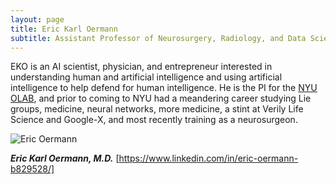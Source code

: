 ```yaml
---
layout: page
title: Eric Karl Oermann
subtitle: Assistant Professor of Neurosurgery, Radiology, and Data Science
---
```


EKO is an AI scientist, physician, and entrepreneur interested in understanding human and artificial intelligence and using artificial intelligence to help defend for human intelligence. He is the PI for the [NYU OLAB](https://www.nyuolab.org), and prior to coming to NYU had a meandering career studying Lie groups, medicine, neural networks, more medicine, a stint at Verily Life Science and Google-X, and most recently training as a neurosurgeon.

![Eric Oermann](/assets/img/oermann_talk_violakeh_bright.png "EKO")

***Eric Karl Oermann, M.D.*** [https://www.linkedin.com/in/eric-oermann-b829528/]
 
